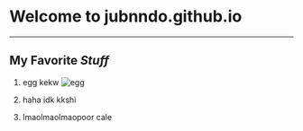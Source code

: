 # Welcome to jubnndo.github.io
---
My **Favorite** *Stuff*
---

1. egg kekw ![egg](https://user-images.githubusercontent.com/118245640/202086193-c7ae7f59-5a01-4d0e-a4be-f4e745a72c95.png)

2. haha idk kkshi 

3. lmaolmaolmaopoor cale 
